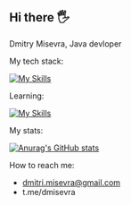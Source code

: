 ## Hi there 🖐

Dmitry Misevra, Java devloper

My tech stack: 

[![My Skills](https://skillicons.dev/icons?i=java,spring,hibernate,maven,gradle,docker,git)](https://skillicons.dev)


Learning:

[![My Skills](https://skillicons.dev/icons?i=kafka,kubernetes)](https://skillicons.dev)



My stats:
  
[![Anurag's GitHub stats](https://github-readme-stats.vercel.app/api?username=dmitrymisevra)](https://github.com/anuraghazra/github-readme-stats)

How to reach me:

* dmitri.misevra@gmail.com
* t.me/dmisevra
